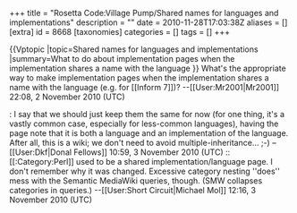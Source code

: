 +++
title = "Rosetta Code:Village Pump/Shared names for languages and implementations"
description = ""
date = 2010-11-28T17:03:38Z
aliases = []
[extra]
id = 8668
[taxonomies]
categories = []
tags = []
+++

{{Vptopic
|topic=Shared names for languages and implementations
|summary=What to do about implementation pages when the implementation shares a name with the language
}}
What's the appropriate way to make implementation pages when the implementation shares a name with the language (e.g. for [[Inform 7]])? --[[User:Mr2001|Mr2001]] 22:08, 2 November 2010 (UTC)

: I say that we should just keep them the same for now (for one thing, it's a vastly common case, especially for less-common languages), having the page note that it is both a language and an implementation of the language. After all, this is a wiki; we don't need to avoid multiple-inheritance… ;-) –[[User:Dkf|Donal Fellows]] 10:59, 3 November 2010 (UTC)
:: [[:Category:Perl]] used to be a shared implementation/language page. I don't remember why it was changed. Excessive category nesting ''does'' mess with the Semantic MediaWiki queries, though. (SMW collapses categories in queries.) --[[User:Short Circuit|Michael Mol]] 12:16, 3 November 2010 (UTC)

